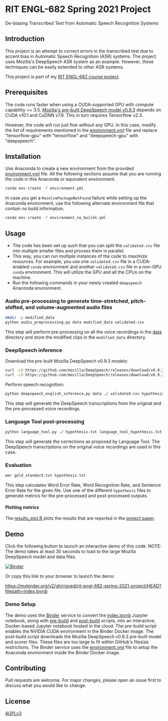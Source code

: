 # RIT ENGL-682 Spring 2021 Project

De-biasing Transcribed Text from Automatic Speech Recognition Systems

## Introduction

This project is an attempt to correct errors in the transcribed test due to accent bias in Automatic Speech Recognition (ASR) systems. The project uses Mozilla's DeepSpeech ASR system as an example. However, these techniques can be easily extended to other ASR systems.

This project is part of my [RIT ENGL-682 course project](https://shieldofachilles.in/pages/rit-engl-682-project-rigved-rakshit.html).

## Prerequisites

The code runs faster when using a CUDA-supported GPU with compute capability >= 3.5. [Mozilla's pre-built DeepSpeech model v0.9.3](https://deepspeech.readthedocs.io/en/r0.9/USING.html) depends on CUDA v10.1 and CuDNN v7.6. This in turn requires Tensorflow v2.3.

However, the code will run just fine without any GPU. In this case, modify the 
list of requirements mentioned in the [environment.yml](https://github.com/rigved/rit-engl-682-spring-2021-project/blob/main/environment.yml) file and replace "tensorflow-gpu" with "tensorflow" and "deepspeech-gpu" with "deepspeech".

## Installation

Use Anaconda to create a new environment from the provided [environment.yml](https://github.com/rigved/rit-engl-682-spring-2021-project/blob/main/environment.yml) file. All the following sections assume that you are running the code in this Anaconda or equivalent environment.

```bash
conda env create -f environment.yml
```

In case you get a `ResolvePackageNotFound` failure while setting up the Anaconda environment, use the following alternate environment file that contain no build information.

```bash
conda env create -f environment_no_builds.yml
```

## Usage

- The code has been set up such that you can split the `validated.csv` file into multiple smaller files and process them in parallel.
- This way, you can run multiple instances of the code to maximize resources. For example, you use one `validated.csv` file in a CUDA-enabled `conda` environment and another `validated.csv` file in a non-GPU `conda` environment. This will utilize the GPU and all the CPUs on the machine.
- Run the following commands in your newly created `deepspeech` Anaconda environment.

### Audio pre-processing to generate time-stretched, pitch-shifted, and volume-augmented audio files

```bash
mkdir -p modified_data
python audio_preprocessing.py data modified_data validated.csv
```

This step will perform pre-processing on all the voice recordings in the [data](https://github.com/rigved/rit-engl-682-spring-2021-project/tree/main/data) directory and store the modified clips in the `modified_data` directory.

### DeepSpeech inference

Download the pre-built Mozilla DeepSpeech v0.9.3 models:

```bash
curl -LO https://github.com/mozilla/DeepSpeech/releases/download/v0.9.3/deepspeech-0.9.3-models.pbmm
curl -LO https://github.com/mozilla/DeepSpeech/releases/download/v0.9.3/deepspeech-0.9.3-models.scorer
```

Perform speech recognition:

```bash
python deepspeech_english_inference.py data ./ validated.csv hypothesis.txt gold_standard.txt
```

This step will generate the DeepSpeech transcriptions from the original and the pre-processed voice recordings.

### Language Tool post-processing

```bash
python language_tool.py ./ hypothesis.txt language_tool_hypothesis.txt
```

This step will generate the corrections as proposed by Language Tool. The DeepSpeech transcriptions on the original voice recordings are used in this case.

### Evaluation

```bash
wer gold_standard.txt hypothesis.txt
```

This step calculates Word Error Rate, Word Recognition Rate, and Sentence Error Rate for the given file. Use one of the different `hypothesis` files to generate metrics for the pre-processed and post-processed outputs.

#### Plotting metrics

The [results\_plot.R](https://github.com/rigved/rit-engl-682-spring-2021-project/blob/main/results_plot.R) plots the results that are reported in the [project paper](https://shieldofachilles.in/static/rit/engl_682/ENGL_682_Spring_2021_Project_by_Rigved_Rakshit_Final_Report.pdf).

## Demo

Click the following button to launch an interactive demo of this code. NOTE: The demo takes at least 30 seconds to load to the large Mozilla DeepSpeech model and data files.

[![Binder](https://mybinder.org/badge_logo.svg)](https://mybinder.org/v2/gh/rigved/rit-engl-682-spring-2021-project/HEAD?filepath=index.ipynb)

Or copy this link to your browser to launch the demo:

https://mybinder.org/v2/gh/rigved/rit-engl-682-spring-2021-project/HEAD?filepath=index.ipynb

### Demo Setup

The demo uses the [Binder](https://mybinder.org/) service to convert the [index.ipynb](https://github.com/rigved/rit-engl-682-spring-2021-project/blob/main/index.ipynb) Jupyter notebook, along with [pre-build](https://github.com/rigved/rit-engl-682-spring-2021-project/blob/main/start) and [post-build](https://github.com/rigved/rit-engl-682-spring-2021-project/blob/main/postBuild) scripts, into an interactive, Docker-based Jupyter notebook hosted in the cloud. The pre-build script enables the NVIDIA CUDA environment in the Binder Docker image. The post-build script downloads the Mozilla DeepSpeech v0.9.3 pre-built model and scorer files. These files are too large to fit within GitHub's filesize restrictions. The Binder service uses the [environment.yml](https://github.com/rigved/rit-engl-682-spring-2021-project/blob/main/environment.yml) file to setup the Anaconda environment inside the Binder Docker image.

## Contributing
Pull requests are welcome. For major changes, please open an issue first to discuss what you would like to change.

## License
[AGPLv3](https://www.gnu.org/licenses/agpl-3.0.en.html)
